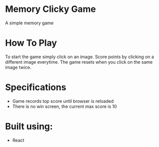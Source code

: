 # Memory Clicky Game
A simple memory game

# How To Play
To start the game simply click on an image. 
Score points by clicking on a different image everytime.
The game resets when you click on the same image twice.

# Specifications
- Game records top score until browser is reloaded
- There is no win screen, the current max score is 10

# Built using:
- React

